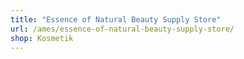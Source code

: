 ```yaml
---
title: "Essence of Natural Beauty Supply Store"
url: /ames/essence-of-natural-beauty-supply-store/
shop: Kosmetik
---
```

